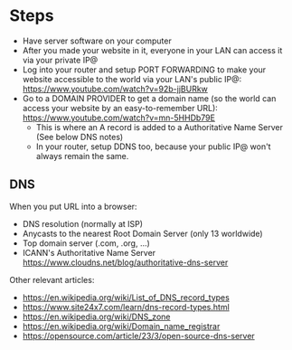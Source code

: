 # Steps

- Have server software on your computer
- After you made your website in it, everyone in your LAN can access it via your private IP@
- Log into your router and setup PORT FORWARDING to make your website accessible to the world via your LAN's public IP@: https://www.youtube.com/watch?v=92b-jjBURkw
- Go to a DOMAIN PROVIDER to get a domain name (so the world can access your website by an easy-to-remember URL): https://www.youtube.com/watch?v=mn-5HHDb79E 
	- This is where an A record is added to a Authoritative Name Server (See below DNS notes)
	- In your router, setup DDNS too, because your public IP@ won't always remain the same.

## DNS

When you put URL into a browser:
- DNS resolution (normally at ISP)
- Anycasts to the nearest Root Domain Server (only 13 worldwide)
- Top domain server (.com, .org, ...)
- ICANN's Authoritative Name Server https://www.cloudns.net/blog/authoritative-dns-server

Other relevant articles:

- https://en.wikipedia.org/wiki/List_of_DNS_record_types
- https://www.site24x7.com/learn/dns-record-types.html
- https://en.wikipedia.org/wiki/DNS_zone
- https://en.wikipedia.org/wiki/Domain_name_registrar 
- https://opensource.com/article/23/3/open-source-dns-server
